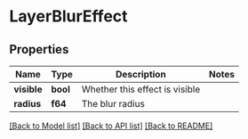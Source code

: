 # LayerBlurEffect

## Properties

Name | Type | Description | Notes
------------ | ------------- | ------------- | -------------
**visible** | **bool** | Whether this effect is visible | 
**radius** | **f64** | The blur radius | 

[[Back to Model list]](../README.md#documentation-for-models) [[Back to API list]](../README.md#documentation-for-api-endpoints) [[Back to README]](../README.md)


